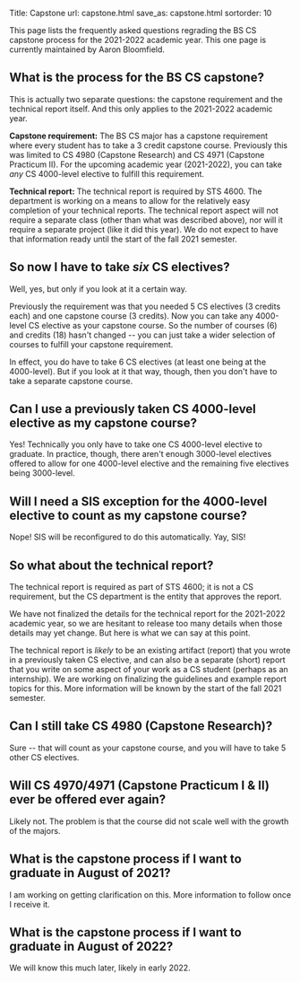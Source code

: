 Title: Capstone
url: capstone.html
save_as: capstone.html
sortorder: 10

This page lists the frequently asked questions regrading the BS CS capstone process for the 2021-2022 academic year.  This one page is currently maintained by Aaron Bloomfield.


## What is the process for the BS CS capstone?

This is actually two separate questions: the capstone requirement and the technical report itself.  And this only applies to the 2021-2022 academic year.

**Capstone requirement:** The BS CS major has a capstone requirement where every student has to take a 3 credit capstone course.  Previously this was limited to CS 4980 (Capstone Research) and CS 4971 (Capstone Practicum II).  For the upcoming academic year (2021-2022), you can take *any* CS 4000-level elective to fulfill this requirement.

**Technical report:** The technical report is required by STS 4600.  The department is working on a means to allow for the relatively easy completion of your technical reports.  The technical report aspect will not require a separate class (other than what was described above), nor will it require a separate project (like it did this year).  We do not expect to have that information ready until the start of the fall 2021 semester.

## So now I have to take *six* CS electives?

Well, yes, but only if you look at it a certain way.

Previously the requirement was that you needed 5 CS electives (3 credits each) and one capstone course (3 credits).  Now you can take any 4000-level CS elective as your capstone course.  So the number of courses (6) and credits (18) hasn't changed -- you can just take a wider selection of courses to fulfill your capstone requirement.

In effect, you do have to take 6 CS electives (at least one being at the 4000-level).  But if you look at it that way, though, then you don't have to take a separate capstone course.

## Can I use a previously taken CS 4000-level elective as my capstone course?

Yes!  Technically you only have to take one CS 4000-level elective to graduate.  In practice, though, there aren't enough 3000-level electives offered to allow for one 4000-level elective and the remaining five electives being 3000-level.

## Will I need a SIS exception for the 4000-level elective to count as my capstone course?

Nope!  SIS will be reconfigured to do this automatically.  Yay, SIS!

## So what about the technical report?

The technical report is required as part of STS 4600; it is not a CS requirement, but the CS department is the entity that approves the report.

We have not finalized the details for the technical report for the 2021-2022 academic year, so we are hesitant to release too many details when those details may yet change.  But here is what we can say at this point.

The technical report is *likely* to be an existing artifact (report) that you wrote in a previously taken CS elective, and can also be a separate (short) report that you write on some aspect of your work as a CS student (perhaps as an internship).  We are working on finalizing the guidelines and example report topics for this.  More information will be known by the start of the fall 2021 semester.

## Can I still take CS 4980 (Capstone Research)?

Sure -- that will count as your capstone course, and you will have to take 5 other CS electives.

## Will CS 4970/4971 (Capstone Practicum I & II) ever be offered ever again?

Likely not.  The problem is that the course did not scale well with the growth of the majors.

## What is the capstone process if I want to graduate in August of 2021?

I am working on getting clarification on this.  More information to follow once I receive it.

## What is the capstone process if I want to graduate in August of 2022?

We will know this much later, likely in early 2022.


